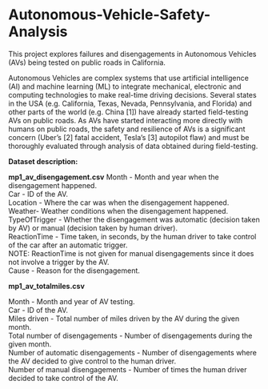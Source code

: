 # Autonomous-Vehicle-Safety-Analysis

This project explores failures and disengagements in Autonomous Vehicles (AVs) being tested on public roads in California.

Autonomous Vehicles are complex systems that use artificial intelligence (AI) and machine learning (ML) to integrate mechanical, electronic and computing technologies to make real-time driving decisions. Several states in the USA (e.g. California, Texas,
Nevada, Pennsylvania, and Florida) and other parts of the world (e.g. China [1]) have
already started field-testing AVs on public roads. As AVs have started interacting more
directly with humans on public roads, the safety and resilience of AVs is a significant
concern (Uber’s [2] fatal accident, Tesla’s [3] autopilot flaw) and must be thoroughly
evaluated through analysis of data obtained during field-testing.

**Dataset description:**

**mp1_av_disengagement.csv**
Month - Month and year when the disengagement happened.<br/>
Car - ID of the AV.<br/>
Location - Where the car was when the disengagement happened.<br/>
Weather- Weather conditions when the disengagement happened.<br/>
TypeOfTrigger - Whether the disengagement was automatic (decision taken by AV) or manual (decision taken by human driver).<br/>
ReactionTime - Time taken, in seconds, by the human driver to take control of the car after an automatic trigger.<br/>
NOTE: ReactionTime is not given for manual disengagements since it does not involve a trigger by the AV.<br/>
Cause - Reason for the disengagement.<br/>

**mp1_av_totalmiles.csv**

Month - Month and year of AV testing.<br/>
Car - ID of the AV.<br/>
Miles driven - Total number of miles driven by the AV during the given month.<br/>
Total number of disengagements - Number of disengagements during the given month.<br/>
Number of automatic disengagements - Number of disengagements where the AV decided to give control to the human driver.<br/>
Number of manual disengagements - Number of times the human driver decided to take control of the AV.<br/>







